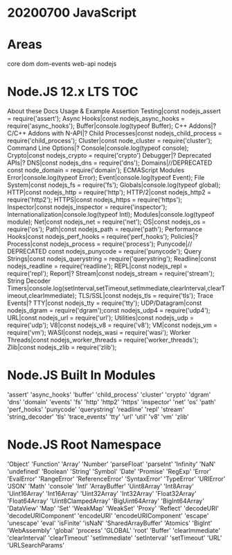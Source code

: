 # 20200700 JavaScript


# Areas
core
dom
dom-events
web-api
nodejs


# Node.JS 12.x LTS TOC
About these Docs
Usage & Example
Assertion Testing|const nodejs_assert = require('assert');
Async Hooks|const nodejs_async_hooks = require('async_hooks');
Buffer|console.log(typeof Buffer);
C++ Addons|?
C/C++ Addons with N-API|?
Child Processes|const nodejs_child_process = require('child_process');
Cluster|const node_cluster = require('cluster');
Command Line Options|?
Console|console.log(typeof console);
Crypto|const nodejs_crypto = require('crypto')
Debugger|?
Deprecated APIs|?
DNS|const nodejs_dns = require('dns');
Domains|//DEPRECATED const node_domain = require('domain');
ECMAScript Modules
Error|console.log(typeof Error);
Event|console.log(typeof Event);
File System|const nodejs_fs = require('fs');
Globals|console.log(typeof global);
HTTP|const nodejs_http = require('http');
HTTP/2|const nodejs_http2 = require('http2');
HTTPS|const nodejs_https = require('https');
Inspector|const nodejs_inspector = require('inspector');
Internationalization|console.log(typeof Intl);
Modules|console.log(typeof module);
Net|const nodejs_net = require('net');
OS|const nodejs_os = require('os');
Path|const nodejs_path = require('path');
Performance Hooks|const nodejs_perf_hooks = require('perf_hooks');
Policies|?
Process|const nodejs_process = require('process');
Punycode|// DEPRECATED const nodejs_punycode = require('punycode');
Query Strings|const nodejs_querystring = require('querystring');
Readline|const nodejs_readline = require('readline');
REPL|const nodejs_repl = require('repl');
Report|?
Stream|const nodejs_stream = require('stream');
String Decoder
Timers|console.log(setInterval,setTimeout,setImmediate,clearInterval,clearTimeout,clearImmediate);
TLS/SSL|const nodejs_tls = require('tls');
Trace Events|?
TTY|const nodejs_tty = require('tty');
UDP/Datagram|const nodejs_dgram = require('dgram');const nodejs_udp4 = require('udp4');
URL|const nodejs_url = require('url');
Utilities|const nodejs_udp = require('udp');
V8|const nodejs_v8 = require('v8');
VM|const nodejs_vm = require('vm');
WASI|const nodejs_wasi = require('wasi');
Worker Threads|const nodejs_worker_threads = require('worker_threads');
Zlib|const nodejs_zlib = require('zlib');


# Node.JS Built In Modules
'assert'
'async_hooks'
'buffer'
'child_process'
'cluster'
'crypto'
'dgram'
'dns'
'domain'
'events'
'fs'
'http'
'http2'
'https'
'inspector'
'net'
'os'
'path'
'perf_hooks'
'punycode'
'querystring'
'readline'
'repl'
'stream'
'string_decoder'
'tls'
'trace_events'
'tty'
'url'
'util'
'v8'
'vm'
'zlib'


# Node.JS Root Namespace
'Object'
'Function'
'Array'
'Number'
'parseFloat'
'parseInt'
'Infinity'
'NaN'
'undefined'
'Boolean'
'String'
'Symbol'
'Date'
'Promise'
'RegExp'
'Error'
'EvalError'
'RangeError'
'ReferenceError'
'SyntaxError'
'TypeError'
'URIError'
'JSON'
'Math'
'console'
'Intl'
'ArrayBuffer'
'Uint8Array'
'Int8Array'
'Uint16Array'
'Int16Array'
'Uint32Array'
'Int32Array'
'Float32Array'
'Float64Array'
'Uint8ClampedArray'
'BigUint64Array'
'BigInt64Array'
'DataView'
'Map'
'Set'
'WeakMap'
'WeakSet'
'Proxy'
'Reflect'
'decodeURI'
'decodeURIComponent'
'encodeURI'
'encodeURIComponent'
'escape'
'unescape'
'eval'
'isFinite'
'isNaN'
'SharedArrayBuffer'
'Atomics'
'BigInt'
'WebAssembly'
'global'
'process'
'GLOBAL'
'root'
'Buffer'
'clearImmediate'
'clearInterval'
'clearTimeout'
'setImmediate'
'setInterval'
'setTimeout'
'URL'
'URLSearchParams'
